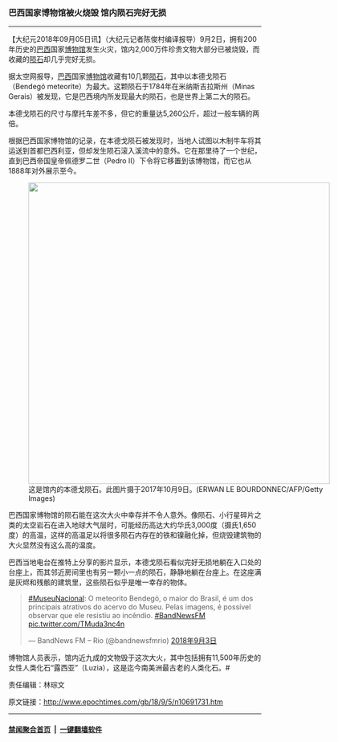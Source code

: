 ### 巴西国家博物馆被火烧毁 馆内陨石完好无损
------------------------

<p>【大纪元2018年09月05日讯】（大纪元记者陈俊村编译报导）9月2日，拥有200年历史的<a href="http://www.epochtimes.com/gb/tag/%E5%B7%B4%E8%A5%BF.html">巴西</a>国家<a href="http://www.epochtimes.com/gb/tag/%E5%8D%9A%E7%89%A9%E9%A6%86.html">博物馆</a>发生火灾，馆内2,000万件珍贵文物大部分已被烧毁，而收藏的<a href="http://www.epochtimes.com/gb/tag/%E9%99%A8%E7%9F%B3.html">陨石</a>却几乎完好无损。</p>
<p>据太空网报导，<a href="http://www.epochtimes.com/gb/tag/%E5%B7%B4%E8%A5%BF.html">巴西</a>国家<a href="http://www.epochtimes.com/gb/tag/%E5%8D%9A%E7%89%A9%E9%A6%86.html">博物馆</a>收藏有10几颗<a href="http://www.epochtimes.com/gb/tag/%E9%99%A8%E7%9F%B3.html">陨石</a>，其中以本德戈陨石（Bendegó meteorite）为最大。这颗陨石于1784年在米纳斯吉拉斯州（Minas Gerais）被发现，它是巴西境内所发现最大的陨石，也是世界上第二大的陨石。</p>
<p>本德戈陨石的尺寸与摩托车差不多，但它的重量达5,260公斤，超过一般车辆的两倍。</p>
<p>根据巴西国家博物馆的记录，在本德戈陨石被发现时，当地人试图以木制牛车将其运送到首都巴西利亚，但却发生陨石滚入溪流中的意外。它在那里待了一个世纪，直到巴西帝国皇帝佩德罗二世（Pedro II）下令将它移置到该博物馆，而它也从1888年对外展示至今。</p>
<figure id="attachment_10691737" style="width: 600px" class="wp-caption aligncenter"><a href="http://i.epochtimes.com/assets/uploads/2018/09/GettyImages-1026524724.jpg"><img class="wp-image-10691737 size-large" src="http://i.epochtimes.com/assets/uploads/2018/09/GettyImages-1026524724-600x600.jpg" alt="" width="600" height="600" /></a><figcaption class="wp-caption-text">这是馆内的本德戈陨石。此图片摄于2017年10月9日。(ERWAN LE BOURDONNEC/AFP/Getty Images)</figcaption></figure>
<p>巴西国家博物馆的陨石能在这次大火中幸存并不令人意外。像陨石、小行星碎片之类的太空岩石在进入地球大气层时，可能经历高达大约华氏3,000度（摄氏1,650度）的高温，这样的高温足以将很多陨石内存在的铁和镍融化掉，但烧毁建筑物的大火显然没有这么高的温度。</p>
<p>巴西当地电台在推特上分享的影片显示，本德戈陨石看似完好无损地躺在入口处的台座上，而其邻近房间里也有另一颗小一点的陨石，静静地躺在台座上。在这座满是灰烬和残骸的建筑里，这些陨石似乎是唯一幸存的物体。</p>
</p>
<blockquote class="twitter-tweet" data-lang="zh-tw">
<p dir="ltr" lang="pt"><a href="https://twitter.com/hashtag/MuseuNacional?src=hash&amp;ref_src=twsrc%5Etfw">#MuseuNacional</a>: O meteorito Bendegó, o maior do Brasil, é um dos principais atrativos do acervo do Museu. Pelas imagens, é possível observar que ele resistiu ao incêndio. <a href="https://twitter.com/hashtag/BandNewsFM?src=hash&amp;ref_src=twsrc%5Etfw">#BandNewsFM</a> <a href="https://t.co/TMuda3nc4n">pic.twitter.com/TMuda3nc4n</a></p>
<p>— BandNews FM &#8211; Rio (@bandnewsfmrio) <a href="https://twitter.com/bandnewsfmrio/status/1036659943947026432?ref_src=twsrc%5Etfw">2018年9月3日</a></p></blockquote>
<p><script async src="https://platform.twitter.com/widgets.js" charset="utf-8"></script>
<p>博物馆人员表示，馆内近九成的文物毁于这次大火，其中包括拥有11,500年历史的女性人类化石“露西亚”（Luzia），这是迄今南美洲最古老的人类化石。#</p>
<p>责任编辑：林琮文</p>

原文链接：http://www.epochtimes.com/gb/18/9/5/n10691731.htm


------------------------
#### [禁闻聚合首页](https://github.com/gfw-breaker/banned-news/blob/master/README.md) &nbsp;|&nbsp;  [一键翻墙软件](https://github.com/gfw-breaker/nogfw/blob/master/README.md)